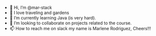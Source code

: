 - 👋 Hi, I’m @mar-stack
- 👀 I love traveling and gardens
- 🌱 I’m currently learning Java (is very hard).
- 💞️ I’m looking to collaborate on projects related to the course.
- 📫 How to reach me on slack my name is Marlene Rodriguez, Cheers!!!

<!---
mar-stack/mar-stack is a ✨ special ✨ repository because its `README.md` (this file) appears on your GitHub profile.
You can click the Preview link to take a look at your changes.
--->
